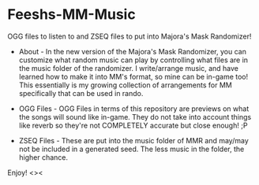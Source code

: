 # Feeshs-MM-Music
OGG files to listen to and ZSEQ files to put into Majora's Mask Randomizer!

- About - 
In the new version of the Majora's Mask Randomizer, you can customize what random music can play by controlling what files are in the music folder of the randomizer. I write/arrange music, and have learned how to make it into MM's format, so mine can be in-game too! This essentially is my growing collection of arrangements for MM specifically that can be used in rando.

- OGG Files - 
OGG Files in terms of this repository are previews on what the songs will sound like in-game. They do not take into account things like reverb so they're not COMPLETELY accurate but close enough! ;P

- ZSEQ Files - 
These are put into the music folder of MMR and may/may not be included in a generated seed. The less music in the folder, the higher chance.

Enjoy!
<><
